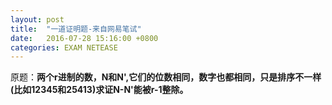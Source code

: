 ```yaml
---
layout: post
title:  "一道证明题-来自网易笔试"
date:   2016-07-28 15:16:00 +0800
categories: EXAM NETEASE
---
```

原题：**两个r进制的数，N和N',它们的位数相同，数字也都相同，只是排序不一样(比如12345和25413)求证N-N'能被r-1整除。**

